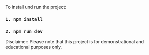 To install und run the project:

 ### `1. npm install`
 ### `2. npm run dev`

Disclaimer: Please note that this project is for demonstrational and educational purposes only.